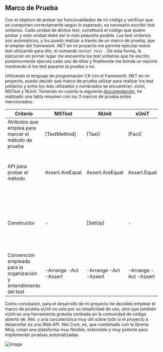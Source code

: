 ## Marco de Prueba

Con el objetivo de probar las funcionalidades de mi código y verificar que se comportan correctamente según lo esperado, es necesario escribir test unitarios. Cada unidad de dichos test, constituirá el código que quiero probar y esta unidad debe ser lo más pequeña posible. Los test unitarios son automáticos, y los puedo realizar a través de un marco de prueba, que el empleo del framework .NET en mi proyecto me permite ejecutar estos test utilizando para ello, el comando ```dotnet test ```. De esta forma, la ejecución en primer lugar me encuentra los test unitarios que he escrito, posteriormente ejecuta cada uno de ellos y finalmente me brinda un reporte mostrando si los test pasaron la prueba o no.

Utilizando el lenguaje de programación C# con el framework .NET en mi proyecto, puedo decidir qué marco de prueba utilizar para realizar los test unitarios y entre los más utilizados y nombrados se encuentran: xUnit, MSTest y NUnit. Teniendo en cuenta la siguiente [documentación](https://docs.microsoft.com/en-us/dotnet/core/testing/), he realizado una tabla resumen con los 3 marcos de prueba antes mencionados:

| Criterio | MSTest | NUnit |xUniT | Comentarios|
|----------|--------|-------|------|------------|
|Atributos que emplea para marcar el método de prueba|[TestMethod]|[Test]|[Fact]|-|
|API para probar el método |Assert.AreEqual|Assert.AreEqual|Assert.Equal|Misma API para probar el método implementado, varía el método empleado por la clase Assert.|
|Constructor|-|[SetUp]|-|NUnit define de manera predeterminada un constructor, en los restantes marcos los pudiera definir, pero no es obligatorio.|
|Convención empleada para la organización y entendimiento del test|-Arrange -Act -Assert|-Arrange -Act -Assert|-Arrange -Act -Assert| 

Como conclusión, para el desarrollo de mi proyecto he decidido emplear el marco de prueba xUnit no solo por su simplicidad de uso, sino que también xUnit es una herramienta gratuita centrada en la comunidad de código abierto de .Net. y una carcaterística muy útil sobre todo si el proyecto a desarrollar es una Web API .Net Core, es, que combinado con la librería Moq, crean una plataforma muy flexible, extensible y muy potente para implementar pruebas automatizadas.

![image](https://github.com/ccvaillant1992/SearchFood-ForPet/tree/master/docs/img/xUnit.png)



